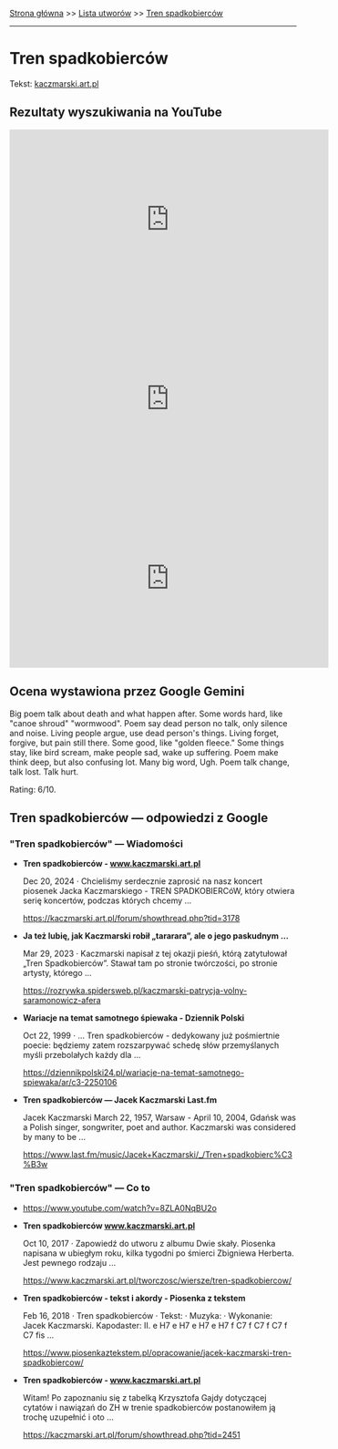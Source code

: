 [Strona główna](../index.md) >> [Lista utworów](../list.md) >> [Tren spadkobierców](601.md)

---

# Tren spadkobierców

Tekst: [kaczmarski.art.pl](https://www.kaczmarski.art.pl/tworczosc/wiersze/tren-spadkobiercow/)

## Rezultaty wyszukiwania na YouTube

<iframe width="560" height="315" src="https://www.youtube.com/embed/8ZLA0NqBU2o?si=IdontcarewhotheIRSsendsImnotpayingtaxes" title="YouTube video player" frameborder="0" allow="accelerometer; autoplay; clipboard-write; encrypted-media; gyroscope; picture-in-picture; web-share" referrerpolicy="strict-origin-when-cross-origin" allowfullscreen></iframe>

<iframe width="560" height="315" src="https://www.youtube.com/embed/vIXNotXuZfo?si=IdontcarewhotheIRSsendsImnotpayingtaxes" title="YouTube video player" frameborder="0" allow="accelerometer; autoplay; clipboard-write; encrypted-media; gyroscope; picture-in-picture; web-share" referrerpolicy="strict-origin-when-cross-origin" allowfullscreen></iframe>

<iframe width="560" height="315" src="https://www.youtube.com/embed/2PGYt5IkXOg?si=IdontcarewhotheIRSsendsImnotpayingtaxes" title="YouTube video player" frameborder="0" allow="accelerometer; autoplay; clipboard-write; encrypted-media; gyroscope; picture-in-picture; web-share" referrerpolicy="strict-origin-when-cross-origin" allowfullscreen></iframe>

## Ocena wystawiona przez Google Gemini

Big poem talk about death and what happen after. Some words hard, like "canoe shroud" "wormwood". Poem say dead person no talk, only silence and noise. Living people argue, use dead person's things. Living forget, forgive, but pain still there. Some good, like "golden fleece." Some things stay, like bird scream, make people sad, wake up suffering. Poem make think deep, but also confusing lot. Many big word, Ugh. Poem talk change, talk lost. Talk hurt.

Rating: 6/10.


## Tren spadkobierców — odpowiedzi z Google

### "Tren spadkobierców" — Wiadomości

- **Tren spadkobierców - www.kaczmarski.art.pl**

    Dec 20, 2024  ·  Chcieliśmy serdecznie zaprosić na nasz koncert piosenek Jacka Kaczmarskiego - TREN SPADKOBIERCóW, który otwiera serię koncertów, podczas których chcemy ... 

   <https://kaczmarski.art.pl/forum/showthread.php?tid=3178>
- **Ja też lubię, jak Kaczmarski robił „tararara”, ale o jego paskudnym ...**

    Mar 29, 2023  ·  Kaczmarski napisał z tej okazji pieśń, którą zatytułował „Tren Spadkobierców”. Stawał tam po stronie twórczości, po stronie artysty, którego ... 

   <https://rozrywka.spidersweb.pl/kaczmarski-patrycja-volny-saramonowicz-afera>
- **Wariacje na temat samotnego śpiewaka - Dziennik Polski**

    Oct 22, 1999  ·  ... Tren spadkobierców - dedykowany już pośmiertnie poecie: będziemy zatem rozszarpywać schedę słów przemyślanych myśli przebolałych każdy dla ... 

   <https://dziennikpolski24.pl/wariacje-na-temat-samotnego-spiewaka/ar/c3-2250106>
- **Tren spadkobierców — Jacek Kaczmarski  Last.fm**

    Jacek Kaczmarski March 22, 1957, Warsaw - April 10, 2004, Gdańsk was a Polish singer, songwriter, poet and author. Kaczmarski was considered by many to be ... 

   <https://www.last.fm/music/Jacek+Kaczmarski/_/Tren+spadkobierc%C3%B3w>

### "Tren spadkobierców" — Co to

- <https://www.youtube.com/watch?v=8ZLA0NqBU2o>
- **Tren spadkobierców www.kaczmarski.art.pl**

    Oct 10, 2017  ·  Zapowiedź do utworu z albumu Dwie skały. Piosenka napisana w ubiegłym roku, kilka tygodni po śmierci Zbigniewa Herberta. Jest pewnego rodzaju ... 

   <https://www.kaczmarski.art.pl/tworczosc/wiersze/tren-spadkobiercow/>
- **Tren spadkobierców - tekst i akordy - Piosenka z tekstem**

    Feb 16, 2018  ·  Tren spadkobierców · Tekst: · Muzyka: · Wykonanie: Jacek Kaczmarski. Kapodaster: II. e H7 e H7 e H7 e H7 f C7 f C7 f C7 f C7 fis ... 

   <https://www.piosenkaztekstem.pl/opracowanie/jacek-kaczmarski-tren-spadkobiercow/>
- **Tren spadkobierców - www.kaczmarski.art.pl**

    Witam! Po zapoznaniu się z tabelką Krzysztofa Gajdy dotyczącej cytatów i nawiązań do ZH w trenie spadkobierców postanowiłem ją trochę uzupełnić i oto ... 

   <https://kaczmarski.art.pl/forum/showthread.php?tid=2451>

